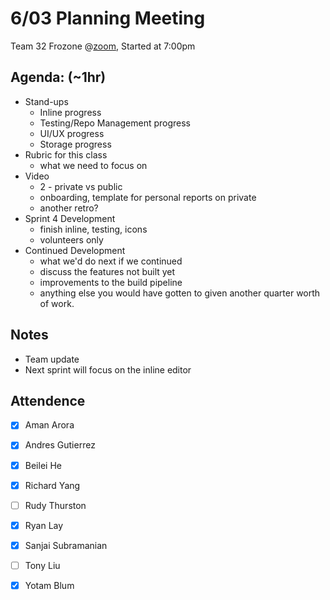 # 6/03 Planning Meeting

Team 32 Frozone
@[zoom](https://ucsd.zoom.us/j/96599645461r), Started at 7:00pm 

## Agenda: (~1hr)
- Stand-ups
    - Inline progress
    - Testing/Repo Management progress
    - UI/UX progress
    - Storage progress
- Rubric for this class
    - what we need to focus on
- Video
    - 2 - private vs public
    - onboarding, template for personal reports on private  
    - another retro?
- Sprint 4 Development
    - finish inline, testing, icons
    - volunteers only
- Continued Development
    - what we'd do next if we continued
    - discuss the features not built yet
    - improvements to the build pipeline
    - anything else you would have gotten to given another quarter worth of work.


## Notes
- Team update
 - Next sprint will focus on the inline editor


## Attendence
 - [X] Aman Arora
 - [X] Andres Gutierrez
 - [X] Beilei He
 - [X] Richard Yang
 - [ ] Rudy Thurston
 - [X] Ryan Lay
 - [X] Sanjai Subramanian
 - [ ] Tony Liu
 - [X] Yotam Blum

